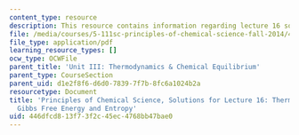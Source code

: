 ```yaml
---
content_type: resource
description: This resource contains information regarding lecture 16 solution.
file: /media/courses/5-111sc-principles-of-chemical-science-fall-2014/446dfcd813f73f2c45ec4768bb47bae0_MIT5_111F14_Lec16Soln.pdf
file_type: application/pdf
learning_resource_types: []
ocw_type: OCWFile
parent_title: 'Unit III: Thermodynamics & Chemical Equilibrium'
parent_type: CourseSection
parent_uid: d1e2f8f6-d6d0-7839-7f7b-8fc6a1024b2a
resourcetype: Document
title: 'Principles of Chemical Science, Solutions for Lecture 16: Thermodynamics:
  Gibbs Free Energy and Entropy'
uid: 446dfcd8-13f7-3f2c-45ec-4768bb47bae0
---
```

